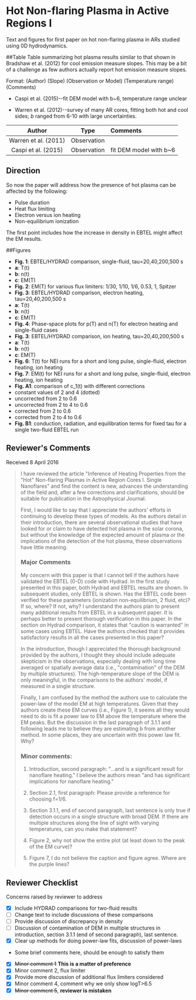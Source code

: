 # Hot Non-flaring Plasma in Active Regions I

Text and figures for first paper on hot non-flaring plasma in ARs studied using 0D 
hydrodynamics.

##Table
Table summarizing hot plasma results similar to that shown in Bradshaw et al. (2012) for cool emission measure slopes. This may be a bit of a challenge as few authors actually report hot emission measure slopes. 

Format: (Author) (Slope) (Observation or Model) (Temperature range) (Comments)

+ Caspi et al. (2015)--fit DEM model with b~6, temperature range unclear

+ Warren et al. (2012)--survey of many AR cores, fitting both hot and cool sides; _b_ ranged from 6-10 with large uncertainties. 

| Author | Type | Comments |
|:------:|:----:|:---------|
| Warren et al. (2011) | Observation |   |
| Caspi et al. (2015) | Observation | fit DEM model with b~6 |

## Direction

So now the paper will address how the presence of hot plasma can be affected by the following:

+ Pulse duration
+ Heat flux limiting
+ Electron versus ion heating
+ Non-equilibrium ionization

The first point includes how the increase in density in EBTEL might affect the EM results.

##Figures

+ __Fig. 1__: EBTEL/HYDRAD comparison, single-fluid, tau=20,40,200,500 s
 + __a__: T(t)
 + __b__: n(t)
 + __c__: EM(T)
+ __Fig. 2__: EM(T) for various flux limiters: 1/30, 1/10, 1/6, 0.53, 1, Spitzer
+ __Fig. 3__: EBTEL/HYDRAD comparison, electron heating, tau=20,40,200,500 s
 + __a__: T(t)
 + __b__: n(t)
 + __c__: EM(T)
+ __Fig. 4__: Phase-space plots for p(T) and n(T) for electron heating and single-fluid cases
+ __Fig. 3__: EBTEL/HYDRAD comparison, ion heating, tau=20,40,200,500 s
 + __a__: T(t)
 + __b__: n(t)
 + __c__: EM(T)
+ __Fig. 6__: T(t) for NEI runs for a short and long pulse, single-fluid, electron heating, ion heating
+ __Fig. 7__: EM(t) for NEI runs for a short and long pulse, single-fluid, electron heating, ion heating
+ __Fig. A1__: comparison of c_1(t) with different corrections
 + constant values of 2 and 4 (dotted)
 + uncorrected from 2 to 0.6
 + uncorrected from 2 to 4 to 0.6
 + corrected from 2 to 0.6
 + corrected from 2 to 4 to 0.6
+ __Fig. B1__: conduction, radiation, and equilibration terms for fixed tau for a single two-fluid EBTEL run

## Reviewer's Comments
Received 8 April 2016

> I have reviewed the article "Inference of Heating Properties from the "Hot" Non-flaring Plasmas in Active Region Cores I. Single Nanoflares" and find the content is new, advances the understanding of the field and, after a few corrections and clarifications, should be suitable for publication in the Astrophysical Journal.
> 
> First, I would like to say that I appreciate the authors' efforts in continuing to develop these types of models. As the authors detail in their introduction, there are several observational studies that have looked for or claim to have detected hot plasma in the solar corona, but without the knowledge of the expected amount of plasma or the implications of the detection of the hot plasma, these observations have little meaning.
>
> ### Major Comments
> 
> My concern with this paper is that I cannot tell if the authors have validated the EBTEL (0-D) code with Hydrad. In the first study presented in this paper, both Hydrad and EBTEL results are shown. In subsequent studies, only EBTEL is shown. Has the EBTEL code been verified for these parameters (ionization non-equilibrium, 2 fluid, etc)? If so, where? If not, why? I understand the authors plan to present many additional results from EBTEL in a subsequent paper. It is perhaps better to present thorough verification in this paper. In the section on Hydrad comparison, it states that "caution is warranted" in some cases using EBTEL. Have the authors checked that it provides satisfactory results in all the cases presented in this paper?
> 
> In the introduction, though I appreciated the thorough background provided by the authors, I thought they should include adequate skepticism in the observations, especially dealing with long time averaged or spatially average data (i.e., "contamination" of the DEM by multiple structures). The high-temperature slope of the DEM is only meaningful, in the comparisons to the authors' model, if measured in a single structure.
> 
> Finally, I am confused by the method the authors use to calculate the power-law of the model EM at high temperatures. Given that they authors create these EM curves (i.e., Figure 1), it seems all they would need to do is fit a power law to EM above the temperature where the EM peaks. But the discussion in the last paragraph of 3.1.1 and following leads me to believe they are estimating b from another method. In some places, they are uncertain with this power law fit. Why? 
> 
> 
> ### Minor comments:
> 
> 1. Introduction, second paragraph: "...and is a significant result for nanoflare heating." I believe the authors mean "and has significant implications for nanoflare heating."
> 
> 2. Section 2.1, first paragraph: Please provide a reference for choosing f=1/6.
> 
> 3. Section 3.1.1, end of second paragraph, last sentence is only true if detection occurs in a single structure with broad DEM. If there are multiple structures along the line of sight with varying temperatures, can you make that statement?
> 
> 4. Figure 2, why not show the entire plot (at least down to the peak of the EM curve)?
> 
> 5. Figure 7, I do not believe the caption and figure agree. Where are the purple lines?

## Reviewer Checklist
Concerns raised by reviewer to address

- [x] Include HYDRAD comparisons for two-fluid results
 - [ ] Change text to include discussions of these comparisons
 - [ ] Provide discussion of discrepancy in density
- [ ] Discussion of contamination of DEM in multiple structures in introduction, section 3.1.1 (end of second paragraph), last sentence.
- [x] Clear up methods for doing power-law fits, discussion of power-laws
 - Some brief comments here, should be enough to satisfy them
- [x] ~~Minor comment 1~~ **This is a matter of preference**
- [x] Minor comment 2, flux limiter
 - [x] Provide more discussion of additional flux limiters considered
- [x] Minor comment 4, comment why we only show logT>6.5
- [x] ~~Minor comment 5~~, **reviewer is mistaken**
